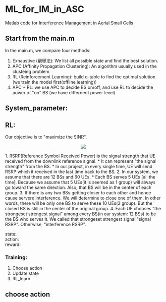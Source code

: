# ML_for_IM_in_ASC
Matlab code for Interference Management in Aerial Small Cells

## Start from the main.m
In the main.m, we compare four methods: 
1. Exhaustive (窮舉法): We list all possible state and find the best solution. 
2. APC (Affinity Propagation Clustering): An algorithm usually used in the clusteing problem. 
3. RL (Reinforcement Learning): build q-table to find the optimal solution. (we train the model first(offline learning)) 
4. APC + RL: we use APC to decide BS on/off, and use RL to decide the power of "on" BS (we have differnent power level) 

## System_parameter: 

## RL: 
Our objective is to "maximize the SINR".  

<p align="center">
  <img src="http://latex.codecogs.com/gif.latex? SINR = \frac{signalRSRP}{interferenceRSRP + Noise}" />
</p>  
1. RSRP(Reference Symbol Received Power) is the signal strength that UE received from the downlink reference signal. 
  * It can represent "the signal strength" from the BS.  
  * In our project, in every single time, UE will send RSRP which it received in the last time back to the BS.  
2. In our system, we assume that there are 12 BSs and 60 UEs.  
  * Each BS serves 5 UEs [all the time]. Because we assume that 5 UEs(it is seemed as 1 group) will always go toward the same direction. Also, that BS will be in the center of each group.  
3. If there is any two BSs getting closer to each other and hence cause servere interference. We will determine to close one of them. In other words, there will be only one BS to serve these 10 UEs(2 group). But the closed BS is still in the center of the original group.  
4. Each UE chooses "the strongeset strengest signal" among every BS(in our system: 12 BSs) to be the BS who serves it.  
We called that strongeset strengest signal "signal RSRP". Otherwise, "interference RSRP".  




state:   
action:  
reward:  
 
### Training: 
1. Choose action 
2. Update state 
3. RL_learn

 
## choose action 
